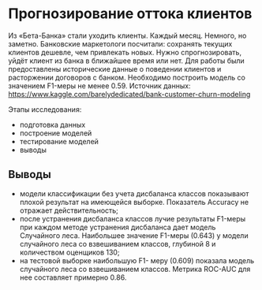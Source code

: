 # Прогнозирование оттока клиентов
Из «Бета-Банка» стали уходить клиенты. Каждый месяц. Немного, но заметно. Банковские маркетологи посчитали: сохранять текущих клиентов дешевле, чем привлекать новых.
Нужно спрогнозировать, уйдёт клиент из банка в ближайшее время или нет. Для работы были предоставлены исторические данные о поведении клиентов и расторжении договоров с банком.
Необходимо построить модель со значением F1-меры не менее 0.59.
Источник данных: https://www.kaggle.com/barelydedicated/bank-customer-churn-modeling

Этапы исследования:
- подготовка данных
- построение моделей
- тестирование моделей
- выводы

## Выводы
- модели классификации без учета дисбаланса классов показывают плохой результат на имеющейся выборке. Показатель Accuracy не отражает действительность;
- после устранения дисбаланса классов лучие результаты F1-меры при каждом методе устранения дисбаланса дает модель Случайного леса. Наибольшее значение F1-меры (0.643) у модели случайного леса со взвешиванием классов, глубиной 8 и количеством оценщиков 130;
- на тестовой выборке наибольшую F1- меру (0.609) показала модель случайного леса со взвешиванием классов. Метрика ROC-AUC для нее составляет примерно 0.86.
